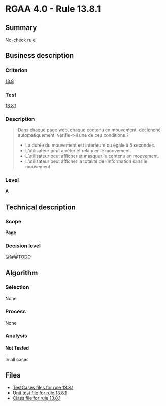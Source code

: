 # RGAA 4.0 - Rule 13.8.1

## Summary

No-check rule

## Business description

### Criterion

[13.8](https://www.numerique.gouv.fr/publications/rgaa-accessibilite/methode/criteres/#crit-13-8)

### Test

[13.8.1](https://www.numerique.gouv.fr/publications/rgaa-accessibilite/methode/criteres/#test-13-8-1)

### Description

> Dans chaque page web, chaque contenu en mouvement, déclenché automatiquement, vérifie-t-il une de ces conditions ?
> 
> * La durée du mouvement est inférieure ou égale à 5 secondes.
> * L’utilisateur peut arrêter et relancer le mouvement.
> * L’utilisateur peut afficher et masquer le contenu en mouvement.
> * L’utilisateur peut afficher la totalité de l’information sans le mouvement.

### Level

**A**


## Technical description

### Scope

**Page**

### Decision level

@@@TODO


## Algorithm

### Selection

None

### Process

None

### Analysis

#### Not Tested

In all cases


## Files

- [TestCases files for rule 13.8.1](https://gitlab.com/asqatasun/Asqatasun/-/tree/v5/rules/rules-rgaa4.0/src/test/resources/testcases/rgaa40/Rgaa40Rule130801/)
- [Unit test file for rule 13.8.1](https://gitlab.com/asqatasun/Asqatasun/-/blob/v5/rules/rules-rgaa4.0/src/test/java/org/asqatasun/rules/rgaa40/Rgaa40Rule130801Test.java)
- [Class file for rule 13.8.1](https://gitlab.com/asqatasun/Asqatasun/-/blob/v5/rules/rules-rgaa4.0/src/main/java/org/asqatasun/rules/rgaa40/Rgaa40Rule130801.java)


